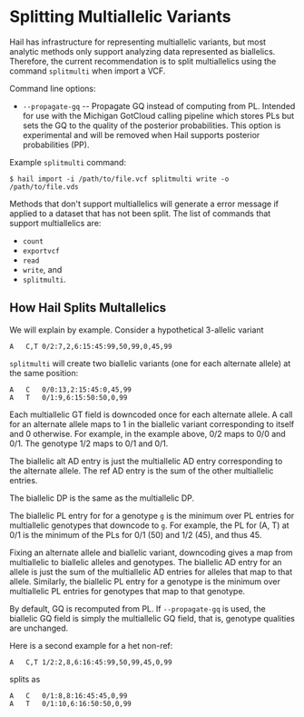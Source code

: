 # Splitting Multiallelic Variants

Hail has infrastructure for representing multiallelic variants, but
most analytic methods only support analyzing data represented as
biallelics.  Therefore, the current recommendation is to split
multiallelics using the command `splitmulti` when import a VCF.

Command line options:
 - `--propagate-gq` -- Propagate GQ instead of computing from PL.  Intended for use with the Michigan GotCloud calling pipeline which stores PLs but sets the GQ to the quality of the posterior probabilities.  This option is experimental and will be removed when Hail supports posterior probabilities (PP).

Example `splitmulti` command:
```
$ hail import -i /path/to/file.vcf splitmulti write -o /path/to/file.vds
```

Methods that don't support multiallelics will generate a error message
if applied to a dataset that has not been split.  The list of commands
that support multiallelics are:
 - `count`
 - `exportvcf`
 - `read`
 - `write`, and
 - `splitmulti`.

## How Hail Splits Multallelics

We will explain by example.  Consider a hypothetical 3-allelic variant
```
A	C,T	0/2:7,2,6:15:45:99,50,99,0,45,99
```

`splitmulti` will create two biallelic variants (one for each
alternate allele) at the same position:
```
A	C	0/0:13,2:15:45:0,45,99
A	T	0/1:9,6:15:50:50,0,99
```

Each multiallelic GT field is downcoded once for each alternate
allele.  A call for an alternate allele maps to 1 in the biallelic
variant corresponding to itself and 0 otherwise.  For example, in the
example above, 0/2 maps to 0/0 and 0/1.  The genotype 1/2 maps to 0/1
and 0/1.

The biallelic alt AD entry is just the multiallelic AD entry
corresponding to the alternate allele.  The ref AD entry is the sum of
the other multiallelic entries.

The biallelic DP is the same as the multiallelic DP.

The biallelic PL entry for for a genotype `g` is the minimum over PL
entries for multiallelic genotypes that downcode to `g`.  For example,
the PL for (A, T) at 0/1 is the minimum of the PLs for 0/1 (50) and
1/2 (45), and thus 45.

Fixing an alternate allele and biallelic variant, downcoding gives a
map from multiallelic to biallelic alleles and genotypes.  The
biallelic AD entry for an allele is just the sum of the multiallelic
AD entries for alleles that map to that allele.  Similarly, the
biallelic PL entry for a genotype is the minimum over multiallelic PL
entries for genotypes that map to that genotype.

By default, GQ is recomputed from PL.  If `--propagate-gq` is used,
the biallelic GQ field is simply the multiallelic GQ field, that is,
genotype qualities are unchanged.

Here is a second example for a het non-ref:
```
A	C,T	1/2:2,8,6:16:45:99,50,99,45,0,99
```
splits as
```
A	C	0/1:8,8:16:45:45,0,99
A	T	0/1:10,6:16:50:50,0,99
```
